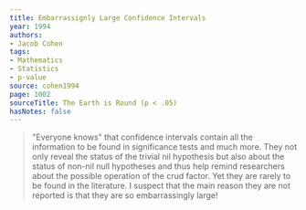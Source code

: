 ```yaml
---
title: Embarrassignly Large Confidence Intervals
year: 1994
authors:
- Jacob Cohen
tags:
- Mathematics
- Statistics
- p-value
source: cohen1994
page: 1002
sourceTitle: The Earth is Round (p < .05)
hasNotes: false
---
```


> "Everyone knows" that confidence intervals contain all the information
>   to be found in significance tests and much more.
> They not only reveal the status of the trivial nil hypothesis but also about the status of non-nil null hypotheses
>   and thus help remind researchers about the possible operation of the crud factor.
> Yet they are rarely to be found in the literature.
> I suspect that the main reason they are not reported is that they are so embarrassingly large!
